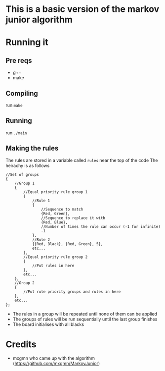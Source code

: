 # This is a basic version of the markov junior algorithm
# Running it
## Pre reqs
+ g++
+ make
## Compiling
run `make`
## Running
run `./main`
## Making the rules
The rules are stored in a variable called `rules` near the top of the code
The heirachy is as follows
```
//Set of groups
{
	//Group 1
	{
		//Equal priority rule group 1
		{
			//Rule 1
			{
				//Sequence to match
				{Red, Green},
				//Sequence to replace it with
				{Red, Blue}, 
				//Number of times the rule can occur (-1 for infinite)
				-1
			},
			//Rule 2
			{{Red, Black}, {Red, Green}, 5},
			etc...
		},
		//Equal priority rule group 2
		{
			//Put rules in here
		},
		etc...
	},
	//Group 2
	{
		//Put rule priority groups and rules in here
	},
	etc...
};
```
+ The rules in a group will be repeated until none of them can be applied
+ The groups of rules will be run sequentially until the last group finishes
+ The board initialises with all blacks
# Credits
+ mxgmn who came up with the algorithm (https://github.com/mxgmn/MarkovJunior)
